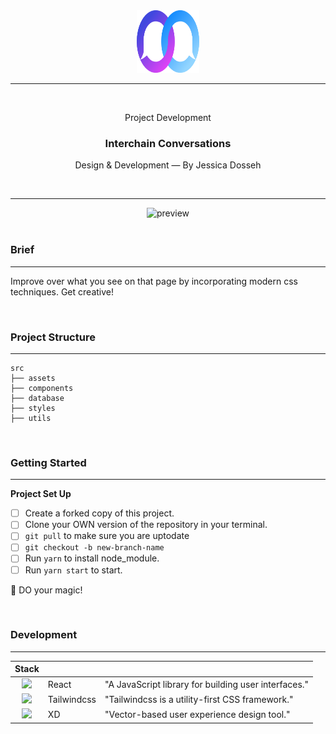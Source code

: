 <div align="center">
  <img src="./src/assets/Logo_Converse.svg" width="100" height="100" />
  
  <hr />
  
  <br/>
  <p> Project Development </p>
  <h3> Interchain Conversations </h3>
  <p> Design & Development — By Jessica Dosseh </p>
  <br/>
</div>

<hr/>

<div align="center">
  <img src="./src/assets/converse-ii.mp4" alt="preview" />
</div>

<br/>

### Brief
___

Improve over what you see on that page by incorporating modern css techniques. Get creative!

<br/>

### Project Structure 
___

```
src
├── assets
├── components
├── database
├── styles
├── utils
```

<br/>

### Getting Started 
___
**Project Set Up**

- [ ] Create a forked copy of this project.
- [ ] Clone your OWN version of the repository in your terminal.
- [ ] `git pull` to make sure you are uptodate
- [ ] `git checkout -b new-branch-name`
- [ ] Run `yarn` to install node_module.
- [ ] Run `yarn start` to start.

:rocket: DO your magic!

<br/>

### Development
___

| <div align="left"> Stack </div> |      |      |
| ------------------------------- | ---- | ---- |
| <div align="center"> <img src="https://cdn.auth0.com/blog/react-js/react.png" width="30" /> </div>| React | "A JavaScript library for building user interfaces." |
| <div align="center"> <img src="https://www.markusantonwolf.com/media/pages/blog/tailwind-css/265298487-1596675041/tailwind-css-logo.svg" width="30" /> </div>| Tailwindcss | "Tailwindcss is a utility-first CSS framework." |
| <div align="center"> <img src="https://play-lh.googleusercontent.com/kaox1VteLsWAuNxPxhm8t4llaoyFhxzDjo9g4Hdf92bKdT_Sn6Yrdku6rApuc5ktirw" width="30"/> </div>| XD | "Vector-based user experience design tool." |



